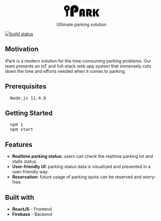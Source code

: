 <p align="center"><img src="./src/img/ipark_logo.png" alt="iPark logo"></p>
<p align="center">Ultimate parking solution</p>

<p>
  <a href="https://travis-ci.com/iparkmse/ipark-web"><img src="https://travis-ci.com/iparkmse/ipark-web.svg?branch=master" alt="build status"></a>
</p>

<h2> Motivation </h2> 
<p>iPark is a modern solution for the time-consuming parking problems. Our team presents an IoT and full-stack web app system that immensely cuts down the time and efforts needed when it comes to parking. </p>

<h2>Prerequisites</h2>
<pre>
  Node.js 11.4.0
</pre>

<h2>Getting Started</h2>
<pre>
  npm i
  npm start
</pre>

<h2>Features</h2>
<ul>
  <li><b>Realtime parking status:</b> users can check the realtime parking lot and stalls status.</li>
  <li><b>User-friendly UI:</b> parking status data is visualized and presented in a user-friendly way.</li>
  <li><b>Reservation:</b> future usage of parking spots can be reserved and worry-free.</li>
</ul>

<h2>Built with</h2>
<ul>
  <li><b>ReactJS</b> - Frontend</li>
  <li><b>Firebase</b> - Backend</li>
</ul>
